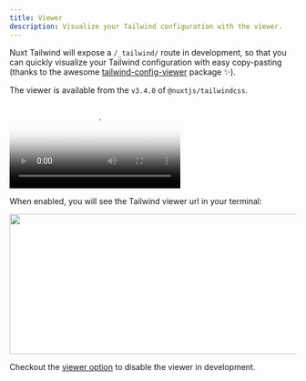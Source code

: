 ```yaml
---
title: Viewer
description: Visualize your Tailwind configuration with the viewer.
---
```


Nuxt Tailwind will expose a `/_tailwind/` route in development, so that you can quickly visualize your Tailwind configuration with easy copy-pasting (thanks to the awesome [tailwind-config-viewer](https://github.com/rogden/tailwind-config-viewer) package ✨).

The viewer is available from the `v3.4.0` of `@nuxtjs/tailwindcss`.

<video poster="https://res.cloudinary.com/nuxt/video/upload/v1608225750/nuxt-tailwind-viewer_ktowjm.jpg" loop playsinline controls>
  <source src="https://res.cloudinary.com/nuxt/video/upload/q_auto/v1608225750/nuxt-tailwind-viewer_ktowjm.webm" type="video/webm" />
  <source src="https://res.cloudinary.com/nuxt/video/upload/q_auto/v1608225750/nuxt-tailwind-viewer_ktowjm.mp4" type="video/mp4" />
  <source src="https://res.cloudinary.com/nuxt/video/upload/q_auto/v1608225750/nuxt-tailwind-viewer_ktowjm.ogv" type="video/ogg" />
</video>

When enabled, you will see the Tailwind viewer url in your terminal:

<img src="/tailwind-viewer.png" width="530" height="246" style="margin: 0;" />

Checkout the [viewer option](/options#viewer) to disable the viewer in development.
